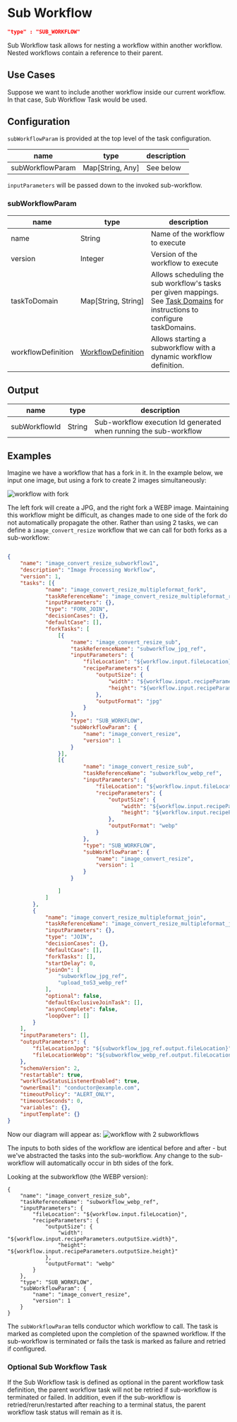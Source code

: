 # Sub Workflow
```json
"type" : "SUB_WORKFLOW"
```
Sub Workflow task allows for nesting a workflow within another workflow. Nested workflows contain a reference to their parent.

## Use Cases

Suppose we want to include another workflow inside our current workflow. In that
case, Sub Workflow Task would be used.

## Configuration
`subWorkflowParam` is provided at the top level of the task configuration.

| name             | type             | description |
| ---------------- | ---------------- | ----------- |
| subWorkflowParam | Map[String, Any] | See below   |

`inputParameters` will be passed down to the invoked sub-workflow.

### subWorkflowParam

| name               | type                              | description                                                                                                                                                                   |
| ------------------ | --------------------------------- | ----------------------------------------------------------------------------------------------------------------------------------------------------------------------------- |
| name               | String                            | Name of the workflow to execute                                                                                                                                               |
| version            | Integer                           | Version of the workflow to execute                                                                                                                                            |
| taskToDomain       | Map[String, String]               | Allows scheduling the sub workflow's tasks per given mappings. <br/> See [Task Domains](../../../api/taskdomains.md) for instructions to configure taskDomains. |
| workflowDefinition | [WorkflowDefinition](../index.md) | Allows starting a subworkflow with a dynamic workflow definition.                                                                                                             |

## Output

| name          | type   | description                                                       |
| ------------- | ------ | ----------------------------------------------------------------- |
| subWorkflowId | String | Sub-workflow execution Id generated when running the sub-workflow |


## Examples
Imagine we have a workflow that has a fork in it. In the example below, we input one image, but using a fork to create 2 images simultaneously:

![workflow with fork](workflow_fork.png)

The left fork will create a JPG, and the right fork a WEBP image. Maintaining this workflow might be difficult, as changes made to one side of the fork do not automatically propagate the other.  Rather than using 2 tasks, we can define a ```image_convert_resize``` workflow that we can call for both forks as a sub-workflow:


```json

{
	"name": "image_convert_resize_subworkflow1",
	"description": "Image Processing Workflow",
	"version": 1,
	"tasks": [{
			"name": "image_convert_resize_multipleformat_fork",
			"taskReferenceName": "image_convert_resize_multipleformat_ref",
			"inputParameters": {},
			"type": "FORK_JOIN",
			"decisionCases": {},
			"defaultCase": [],
			"forkTasks": [
				[{
					"name": "image_convert_resize_sub",
					"taskReferenceName": "subworkflow_jpg_ref",
					"inputParameters": {
						"fileLocation": "${workflow.input.fileLocation}",
						"recipeParameters": {
							"outputSize": {
								"width": "${workflow.input.recipeParameters.outputSize.width}",
								"height": "${workflow.input.recipeParameters.outputSize.height}"
							},
							"outputFormat": "jpg"
						}
					},
					"type": "SUB_WORKFLOW",
					"subWorkflowParam": {
						"name": "image_convert_resize",
						"version": 1
					}
				}],
				[{
						"name": "image_convert_resize_sub",
						"taskReferenceName": "subworkflow_webp_ref",
						"inputParameters": {
							"fileLocation": "${workflow.input.fileLocation}",
							"recipeParameters": {
								"outputSize": {
									"width": "${workflow.input.recipeParameters.outputSize.width}",
									"height": "${workflow.input.recipeParameters.outputSize.height}"
								},
								"outputFormat": "webp"
							}
						},
						"type": "SUB_WORKFLOW",
						"subWorkflowParam": {
							"name": "image_convert_resize",
							"version": 1
						}
					}

				]
			]
		},
		{
			"name": "image_convert_resize_multipleformat_join",
			"taskReferenceName": "image_convert_resize_multipleformat_join_ref",
			"inputParameters": {},
			"type": "JOIN",
			"decisionCases": {},
			"defaultCase": [],
			"forkTasks": [],
			"startDelay": 0,
			"joinOn": [
				"subworkflow_jpg_ref",
				"upload_toS3_webp_ref"
			],
			"optional": false,
			"defaultExclusiveJoinTask": [],
			"asyncComplete": false,
			"loopOver": []
		}
	],
	"inputParameters": [],
	"outputParameters": {
		"fileLocationJpg": "${subworkflow_jpg_ref.output.fileLocation}",
		"fileLocationWebp": "${subworkflow_webp_ref.output.fileLocation}"
	},
	"schemaVersion": 2,
	"restartable": true,
	"workflowStatusListenerEnabled": true,
	"ownerEmail": "conductor@example.com",
	"timeoutPolicy": "ALERT_ONLY",
	"timeoutSeconds": 0,
	"variables": {},
	"inputTemplate": {}
}
```

Now our diagram will appear as:
![workflow with 2 subworkflows](subworkflow_diagram.png)



The inputs to both sides of the workflow are identical before and after - but we've abstracted the tasks into the sub-workflow. Any change to the sub-workflow will automatically occur in bth sides of the fork.


Looking at the subworkflow (the WEBP version):

```
{
	"name": "image_convert_resize_sub",
	"taskReferenceName": "subworkflow_webp_ref",
	"inputParameters": {
		"fileLocation": "${workflow.input.fileLocation}",
		"recipeParameters": {
			"outputSize": {
				"width": "${workflow.input.recipeParameters.outputSize.width}",
				"height": "${workflow.input.recipeParameters.outputSize.height}"
			},
			"outputFormat": "webp"
		}
	},
	"type": "SUB_WORKFLOW",
	"subWorkflowParam": {
		"name": "image_convert_resize",
		"version": 1
	}
}
```

The ```subWorkflowParam``` tells conductor which workflow to call. The task is marked as completed upon the completion of the spawned workflow. 
If the sub-workflow is terminated or fails the task is marked as failure and retried if configured. 

### Optional Sub Workflow Task
If the Sub Workflow task is defined as optional in the parent workflow task definition, the parent workflow task will not be retried if sub-workflow is terminated or failed.
In addition, even if the sub-workflow is retried/rerun/restarted after reaching to a terminal status, the parent workflow task status will remain as it is.
